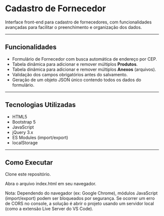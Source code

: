 # Cadastro de Fornecedor

Interface front-end para cadastro de fornecedores, com funcionalidades avançadas para facilitar o preenchimento e organização dos dados.

---

## Funcionalidades

- Formulário de Fornecedor com busca automática de endereço por CEP.
- Tabela dinâmica para adicionar e remover múltiplos **Produtos**.
- Tabela dinâmica para adicionar e remover múltiplos **Anexos** (arquivos).
- Validação dos campos obrigatórios antes do salvamento.
- Geração de um objeto JSON único contendo todos os dados do formulário.

---

## Tecnologias Utilizadas

- HTML5
- Bootstrap 5
- JavaScript
- jQuery 3.x
- ES Modules (import/export)
- localStorage

---

## Como Executar

Clone este repositório.

Abra o arquivo index.html em seu navegador.

Nota: Dependendo do navegador (ex: Google Chrome), módulos JavaScript (import/export) podem ser bloqueados por segurança. Se ocorrer um erro de CORS no console, a solução é abrir o projeto usando um servidor local (como a extensão Live Server do VS Code).
